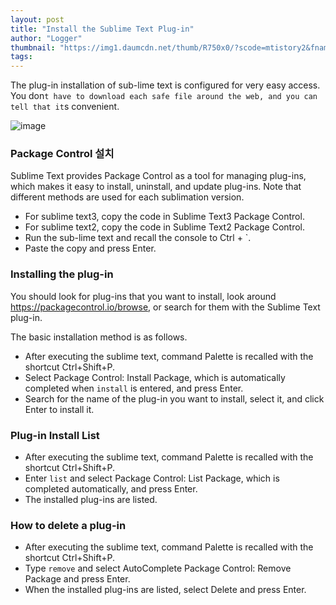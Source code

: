 ```yaml
---
layout: post
title: "Install the Sublime Text Plug-in"
author: "Logger"
thumbnail: "https://img1.daumcdn.net/thumb/R750x0/?scode=mtistory2&fname=https%3A%2F%2Ft1.daumcdn.net%2Fcfile%2Ftistory%2F261DF34755699FAF1F"
tags: 
---
```



The plug-in installation of sub-lime text is configured for very easy access. You don`t have to download each safe file around the web, and you can tell that it`s convenient.

![image](https://t1.daumcdn.net/cfile/tistory/261DF34755699FAF1F)

### Package Control 설치

Sublime Text provides Package Control as a tool for managing plug-ins, which makes it easy to install, uninstall, and update plug-ins. Note that different methods are used for each sublimation version.

- For sublime text3, copy the code in Sublime Text3 Package Control.
- For sublime text2, copy the code in Sublime Text2 Package Control.
- Run the sub-lime text and recall the console to Ctrl + `.
- Paste the copy and press Enter.

### Installing the plug-in

You should look for plug-ins that you want to install, look around https://packagecontrol.io/browse, or search for them with the Sublime Text plug-in.

The basic installation method is as follows.

- After executing the sublime text, command Palette is recalled with the shortcut Ctrl+Shift+P.
- Select Package Control: Install Package, which is automatically completed when `install` is entered, and press Enter.
- Search for the name of the plug-in you want to install, select it, and click Enter to install it.

### Plug-in Install List

- After executing the sublime text, command Palette is recalled with the shortcut Ctrl+Shift+P.
- Enter `list` and select Package Control: List Package, which is completed automatically, and press Enter.
- The installed plug-ins are listed.

### How to delete a plug-in

- After executing the sublime text, command Palette is recalled with the shortcut Ctrl+Shift+P.
- Type `remove` and select AutoComplete Package Control: Remove Package and press Enter.
- When the installed plug-ins are listed, select Delete and press Enter.